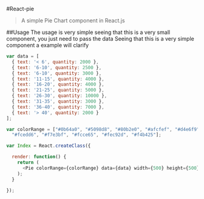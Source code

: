 #React-pie
> A simple Pie Chart component in React.js

##Usage
The usage is very simple seeing that this is a very small component,
you just need to pass the data
Seeing that this is a very simple component a example will clarify 
```javascript
var data = [
  { text: '< 6', quantity: 2000 },
  { text: '6-10', quantity: 2500 },
  { text: '6-10', quantity: 3000 },
  { text: '11-15', quantity: 4000 },
  { text: '16-20', quantity: 4000 },
  { text: '21-25', quantity: 5000 },
  { text: '26-30', quantity: 10000 },
  { text: '31-35', quantity: 3000 },
  { text: '36-40', quantity: 7000 },
  { text: '> 40', quantity: 2000 }
];

var colorRange = ["#0b64a0", "#5098d8", "#80b2e0", "#afcfef", "#d4e6f9", 
  "#fcedd6", "#f7e3bf", "#fcce65", "#fec92d", "#f4b425"];

var Index = React.createClass({

  render: function() {
    return (
      <Pie colorRange={colorRange} data={data} width={500} height={500} />
    );
  }

});
```
